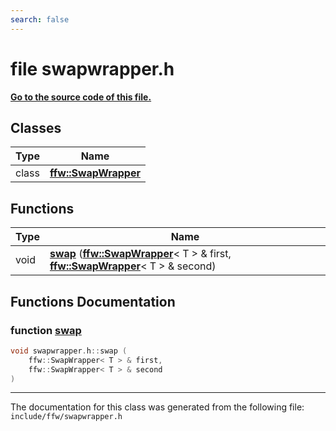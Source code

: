 ```yaml
---
search: false
---
```


# file swapwrapper.h

**[Go to the source code of this file.](swapwrapper_8h_source.md)**
## Classes

|Type|Name|
|-----|-----|
|class|[**ffw::SwapWrapper**](classffw_1_1_swap_wrapper.md)|


## Functions

|Type|Name|
|-----|-----|
|void|[**swap**](swapwrapper_8h.md#1a18c83036104335d2207d86fbeb4b1f56) (**[ffw::SwapWrapper](classffw_1_1_swap_wrapper.md)**< T > & first, **[ffw::SwapWrapper](classffw_1_1_swap_wrapper.md)**< T > & second) |


## Functions Documentation

### function <a id="1a18c83036104335d2207d86fbeb4b1f56" href="#1a18c83036104335d2207d86fbeb4b1f56">swap</a>

```cpp
void swapwrapper.h::swap (
    ffw::SwapWrapper< T > & first,
    ffw::SwapWrapper< T > & second
)
```





----------------------------------------
The documentation for this class was generated from the following file: `include/ffw/swapwrapper.h`
